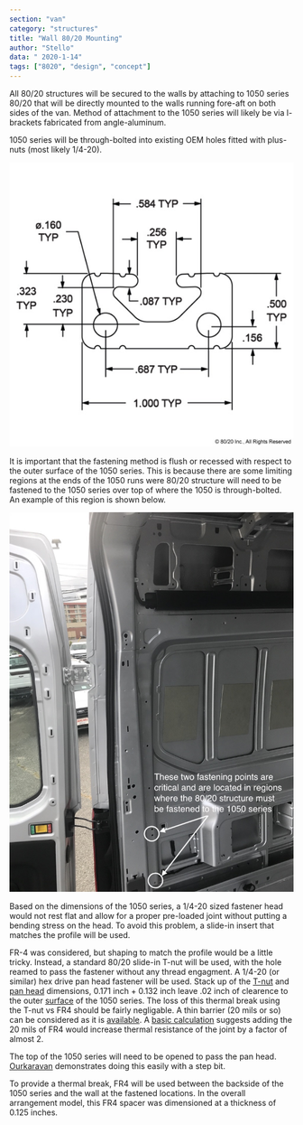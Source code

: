 ```yaml
---
section: "van"
category: "structures"
title: "Wall 80/20 Mounting"
author: "Stello"
data: " 2020-1-14"
tags: ["8020", "design", "concept"]
---
```




All 80/20 structures will be secured to the walls by attaching to 1050 series 80/20 that will be directly mounted to the walls running fore-aft on both sides of the van.  Method of attachment to the 1050 series will likely be via l-brackets fabricated from angle-aluminum.

1050 series will be through-bolted into existing OEM holes fitted with plus-nuts (most likely 1/4-20).  

![1050 Cross Section](1050_dimensional.jpg)

It is important that the fastening method  is flush or recessed with respect to the outer surface of the 1050 series.  This is because there are some limiting regions at the ends of the 1050 runs were 80/20 structure will need to be fastened to the 1050 series over top of where the 1050 is through-bolted.  An example of this region is shown below.

![Example location](walls5_small_markedup.jpeg)

Based on the dimensions of the 1050 series, a 1/4-20 sized fastener head would not rest flat and allow for a proper pre-loaded joint without putting a bending stress on the head.  To avoid this problem, a slide-in insert that matches the profile will be used.  

FR-4 was considered, but shaping to match the profile would be a little tricky.  Instead, a standard 80/20 slide-in T-nut will be used, with the hole reamed to pass the fastener without any thread engagment.  A 1/4-20 (or similar) hex drive pan head fastener will be used.  Stack up of the [T-nut](10_slide_in_0.25-20_dimensions.jpg) and [pan head](socket_drive_pan_head_0.24-20_dimensions.jpg) dimensions, 0.171 inch + 0.132 inch leave .02 inch of clearence to the outer [surface](1050_dimensional.jpg) of the 1050 series.  The loss of this thermal break using the T-nut vs FR4 should be fairly negligable.  A thin barrier (20 mils or so) can be considered as it is [available](https://www.mcmaster.com/grade-g-10//multipurpose-flame-retardant-garolite-g-10-fr4-sheets-and-bars/).  A [basic calculation](https://docs.google.com/spreadsheets/d/1p1W18CropUB5xi0fExdllZETDPI_Uvtx6x5fQbmkvuo/edit?usp=sharing) suggests adding the 20 mils of FR4 would increase thermal resistance of the joint by a factor of almost 2.

The top of the 1050 series will need to be opened to pass the pan head.  [Ourkaravan](https://youtu.be/mulYd1SGCyU?t=173) demonstrates doing this easily with a step bit.

To provide a thermal break, FR4 will be used between the backside of the 1050 series and the wall at the fastened locations.  In the overall arrangement model, this FR4 spacer was dimensioned at a thickness of 0.125 inches.